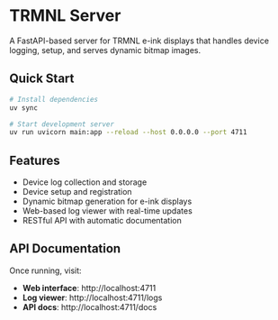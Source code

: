 # TRMNL Server

A FastAPI-based server for TRMNL e-ink displays that handles device logging, setup, and serves dynamic bitmap images.

## Quick Start

```bash
# Install dependencies
uv sync

# Start development server
uv run uvicorn main:app --reload --host 0.0.0.0 --port 4711
```

## Features

- Device log collection and storage
- Device setup and registration  
- Dynamic bitmap generation for e-ink displays
- Web-based log viewer with real-time updates
- RESTful API with automatic documentation

## API Documentation

Once running, visit:
- **Web interface**: http://localhost:4711
- **Log viewer**: http://localhost:4711/logs  
- **API docs**: http://localhost:4711/docs

